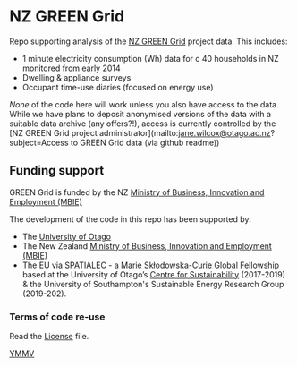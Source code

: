 # NZ GREEN Grid
Repo supporting analysis of the [NZ GREEN Grid](https://www.otago.ac.nz/centre-sustainability/research/energy/otago050285.html) project data. This includes:

 * 1 minute electricity consumption (Wh) data for c 40 households in NZ monitored from early 2014
 * Dwelling & appliance surveys
 * Occupant time-use diaries (focused on energy use)

_None_ of the code here will work unless you also have access to the data. While we have plans to deposit anonymised versions of the data with a suitable data archive (any offers?!), access is currently controlled by the [NZ GREEN Grid project administrator](mailto:jane.wilcox@otago.ac.nz?subject=Access to GREEN Grid data (via github readme))

## Funding support

GREEN Grid is funded by the NZ [Ministry of Business, Innovation and Employment (MBIE)](http://www.mbie.govt.nz/)

The development of the code in this repo has been supported by:

 * The [University of Otago](https://www.otago.ac.nz/)
 * The New Zealand [Ministry of Business, Innovation and Employment (MBIE)](http://www.mbie.govt.nz/)
 * The EU via [SPATIALEC](http://www.energy.soton.ac.uk/tag/spatialec/) - a [Marie Skłodowska-Curie Global Fellowship](http://ec.europa.eu/research/mariecurieactions/about-msca/actions/if/index_en.htm) based at the University of Otago’s [Centre for Sustainability](http://www.otago.ac.nz/centre-sustainability/staff/otago673896.html) (2017-2019) & the University of Southampton's Sustainable Energy Research Group (2019-202).
 
### Terms of code re-use

Read the [License](LICENSE) file.

[YMMV](http://en.wiktionary.org/wiki/YMMV)
